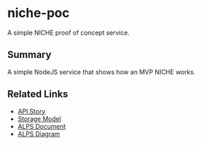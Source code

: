 # niche-poc

A simple NICHE proof of concept service.

## Summary
A simple NodeJS service that shows how an MVP NICHE works.

## Related Links

 * [API Story](assets/api-story.md)
 * [Storage Model](assets/storage-model.md)
 * [ALPS Document](alps/niche.json)
 * [ALPS Diagram](alps/niche.svg)



